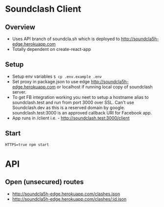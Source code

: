 # Soundclash Client

## Overview
 - Uses API branch of soundcla.sh which is deployed to http://soundcla5h-edge.herokuapp.com
 - Totally dependent on create-react-app

## Setup
 - Setup env variables `$ cp .env.example .env`
 - Set proxy in package.json to use edge http://soundcla5h-edge.herokuapp.com or localhost if 
 running local copy of soundclash server.
 - To get FB integration working you neet to setup a hostname alias to soundclash.test and run from port 3000 over SSL. Can't use Soundclash.dev as this is a reserved domain by google. soundclash.test:3000 is an approved callback URI for Facebook app.
 - App runs in /client i.e. - http://soundclash.test:3000/client

## Start

    HTTPS=true npm start

# API

## Open (unsecured) routes
 - http://soundcla5h-edge.herokuapp.com/clashes.json
 - http://soundcla5h-edge.herokuapp.com/clashes/:id.json
